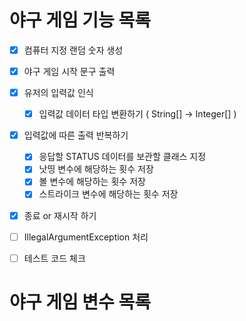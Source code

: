 # 야구 게임 기능 목록
- [X] 컴퓨터 지정 랜덤 숫자 생성
- [X] 야구 게임 시작 문구 출력
- [X] 유저의 입력값 인식
  - [X] 입력값 데이터 타입 변환하기 ( String[] ->  Integer[] )
- [X] 입력값에 따른 출력 반복하기 
  - [X] 응답할 STATUS 데이터를 보관할 클래스 지정
  - [X] 낫띵 변수에 해당하는 횟수 저장
  - [X] 볼 변수에 해당하는 횟수 저장
  - [X] 스트라이크 변수에 해당하는 횟수 저장
- [X] 종료 or 재시작 하기
- [ ] IllegalArgumentException 처리
- [ ] 테스트 코드 체크


# 야구 게임 변수 목록
